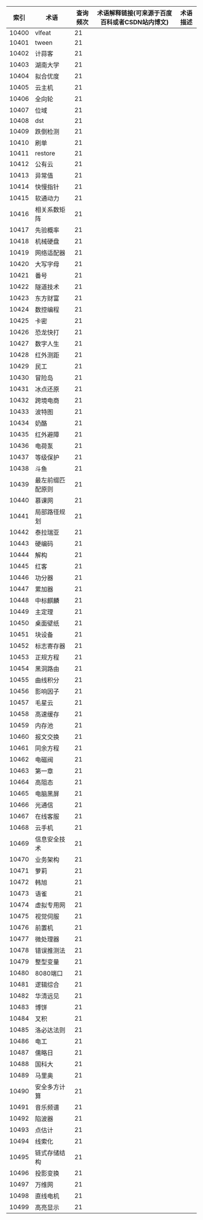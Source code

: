 | 索引    | 术语       | 查询频次 | 术语解释链接(可来源于百度百科或者CSDN站内博文) | 术语描述 |
| ----- | -------- | ---- | -------------------------- | ---- |
| 10400 | vlfeat   | 21   |                            |      |
| 10401 | tween    | 21   |                            |      |
| 10402 | 计蒜客      | 21   |                            |      |
| 10403 | 湖南大学     | 21   |                            |      |
| 10404 | 拟合优度     | 21   |                            |      |
| 10405 | 云主机      | 21   |                            |      |
| 10406 | 全向轮      | 21   |                            |      |
| 10407 | 位域       | 21   |                            |      |
| 10408 | dst      | 21   |                            |      |
| 10409 | 跌倒检测     | 21   |                            |      |
| 10410 | 刷单       | 21   |                            |      |
| 10411 | restore  | 21   |                            |      |
| 10412 | 公有云      | 21   |                            |      |
| 10413 | 异常值      | 21   |                            |      |
| 10414 | 快慢指针     | 21   |                            |      |
| 10415 | 软通动力     | 21   |                            |      |
| 10416 | 相关系数矩阵   | 21   |                            |      |
| 10417 | 先验概率     | 21   |                            |      |
| 10418 | 机械硬盘     | 21   |                            |      |
| 10419 | 网络适配器    | 21   |                            |      |
| 10420 | 大写字母     | 21   |                            |      |
| 10421 | 番号       | 21   |                            |      |
| 10422 | 隧道技术     | 21   |                            |      |
| 10423 | 东方财富     | 21   |                            |      |
| 10424 | 数控编程     | 21   |                            |      |
| 10425 | 卡密       | 21   |                            |      |
| 10426 | 恐龙快打     | 21   |                            |      |
| 10427 | 数字人生     | 21   |                            |      |
| 10428 | 红外测距     | 21   |                            |      |
| 10429 | 民工       | 21   |                            |      |
| 10430 | 冒险岛      | 21   |                            |      |
| 10431 | 冰点还原     | 21   |                            |      |
| 10432 | 跨境电商     | 21   |                            |      |
| 10433 | 波特图      | 21   |                            |      |
| 10434 | 奶酪       | 21   |                            |      |
| 10435 | 红外避障     | 21   |                            |      |
| 10436 | 电荷泵      | 21   |                            |      |
| 10437 | 等级保护     | 21   |                            |      |
| 10438 | 斗鱼       | 21   |                            |      |
| 10439 | 最左前缀匹配原则 | 21   |                            |      |
| 10440 | 慕课网      | 21   |                            |      |
| 10441 | 局部路径规划   | 21   |                            |      |
| 10442 | 泰拉瑞亚     | 21   |                            |      |
| 10443 | 硬编码      | 21   |                            |      |
| 10444 | 解构       | 21   |                            |      |
| 10445 | 红客       | 21   |                            |      |
| 10446 | 功分器      | 21   |                            |      |
| 10447 | 累加器      | 21   |                            |      |
| 10448 | 中标麒麟     | 21   |                            |      |
| 10449 | 主定理      | 21   |                            |      |
| 10450 | 桌面壁纸     | 21   |                            |      |
| 10451 | 块设备      | 21   |                            |      |
| 10452 | 标志寄存器    | 21   |                            |      |
| 10453 | 正规方程     | 21   |                            |      |
| 10454 | 黑洞路由     | 21   |                            |      |
| 10455 | 曲线积分     | 21   |                            |      |
| 10456 | 影响因子     | 21   |                            |      |
| 10457 | 毛星云      | 21   |                            |      |
| 10458 | 高速缓存     | 21   |                            |      |
| 10459 | 内存池      | 21   |                            |      |
| 10460 | 报文交换     | 21   |                            |      |
| 10461 | 同余方程     | 21   |                            |      |
| 10462 | 电磁阀      | 21   |                            |      |
| 10463 | 第一章      | 21   |                            |      |
| 10464 | 高阻态      | 21   |                            |      |
| 10465 | 电脑黑屏     | 21   |                            |      |
| 10466 | 光通信      | 21   |                            |      |
| 10467 | 在线客服     | 21   |                            |      |
| 10468 | 云手机      | 21   |                            |      |
| 10469 | 信息安全技术   | 21   |                            |      |
| 10470 | 业务架构     | 21   |                            |      |
| 10471 | 萝莉       | 21   |                            |      |
| 10472 | 韩旭       | 21   |                            |      |
| 10473 | 语雀       | 21   |                            |      |
| 10474 | 虚拟专用网    | 21   |                            |      |
| 10475 | 视觉伺服     | 21   |                            |      |
| 10476 | 前置机      | 21   |                            |      |
| 10477 | 微处理器     | 21   |                            |      |
| 10478 | 错误推测法    | 21   |                            |      |
| 10479 | 整型变量     | 21   |                            |      |
| 10480 | 8080端口   | 21   |                            |      |
| 10481 | 逻辑综合     | 21   |                            |      |
| 10482 | 华清远见     | 21   |                            |      |
| 10483 | 博饼       | 21   |                            |      |
| 10484 | 叉积       | 21   |                            |      |
| 10485 | 洛必达法则    | 21   |                            |      |
| 10486 | 电工       | 21   |                            |      |
| 10487 | 儒略日      | 21   |                            |      |
| 10488 | 国科大      | 21   |                            |      |
| 10489 | 马里奥      | 21   |                            |      |
| 10490 | 安全多方计算   | 21   |                            |      |
| 10491 | 音乐频谱     | 21   |                            |      |
| 10492 | 陷波器      | 21   |                            |      |
| 10493 | 点估计      | 21   |                            |      |
| 10494 | 线索化      | 21   |                            |      |
| 10495 | 链式存储结构   | 21   |                            |      |
| 10496 | 投影变换     | 21   |                            |      |
| 10497 | 万维网      | 21   |                            |      |
| 10498 | 直线电机     | 21   |                            |      |
| 10499 | 高亮显示     | 21   |                            |      |
